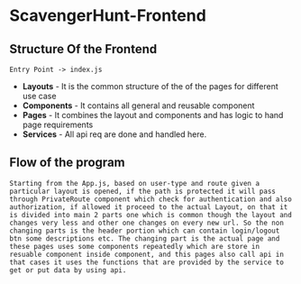# ScavengerHunt-Frontend

## Structure Of the Frontend
`Entry Point -> index.js`   
* **Layouts** - It is the common structure of the of the pages for different use case
* **Components** - It contains all general and reusable component
* **Pages** - It combines the layout and components and has logic to hand page requirements
* **Services** - All api req are done and handled here.

## Flow of the program
`Starting from the App.js, based on user-type and route given a particular layout is opened, if the path is protected it will pass through PrivateRoute component which check for authentication and also authorization, if allowed it proceed to the actual Layout, on that it is divided into main 2 parts one which is common though the layout and changes very less and other one changes on every new url. So the non changing parts is the header portion which can contain login/logout btn some descriptions etc. The changing part is the actual page and these pages uses some components repeatedly which are store in resuable component inside component, and this pages also call api in that cases it uses the functions that are provided by the service to get or put data by using api.`





